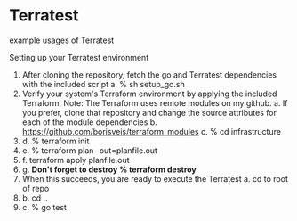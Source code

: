# Terratest
 example usages of Terratest

Setting up your Terratest environment
1. After cloning the repository, fetch the go and Terratest dependencies with the included script
   a. % sh setup_go.sh
2. Verify your system's Terraform environment by applying the included Terraform. Note: The Terraform uses remote modules on my github.
   a. If you prefer, clone that repository and change the source attributes for each of the module dependencies
   b. https://github.com/borisveis/terraform_modules
   c.  % cd infrastructure
4. d. % terraform init
3. e. % terraform plan -out=planfile.out
4. f. terraform apply planfile.out
5. g. **Don't forget to destroy % terraform destroy**
6. When this succeeds, you are ready to execute the Terratest
   a. cd to root of repo
6. b. cd ..
7. c. % go test
